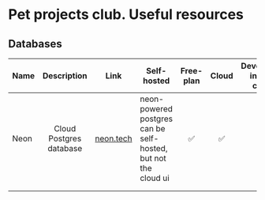 # Pet projects club. Useful resources 

## Databases
| Name   |  Description            |                Link             |                           Self-hosted                                    | Free-plan | Cloud | Developer in the club | Is Pet project |
|--------|:-----------------------:|:-------------------------------:|--------------------------------------------------------------------------|:---------:|:-------:|:---------------------:|----------------|
| Neon   | Cloud Postgres database | [neon.tech](https://neon.tech/) |     neon-powered postgres can be self-hosted, but not the cloud ui       |     ✅    |   ✅    |           ✅         |                |
|        |                         |                                 |                                                                          |           |         |                       |                |
|        |                         |                                 |                                                                          |           |         |                       |                |
